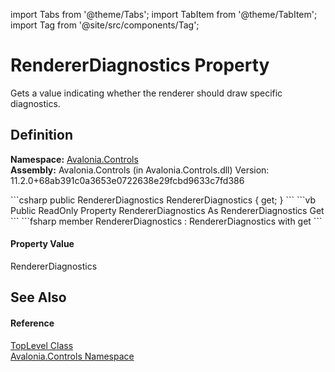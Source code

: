 import Tabs from '@theme/Tabs'; 
import TabItem from '@theme/TabItem'; 
import Tag from '@site/src/components/Tag'; 

# RendererDiagnostics Property


Gets a value indicating whether the renderer should draw specific diagnostics.



## Definition
**Namespace:** <a href="N_Avalonia_Controls">Avalonia.Controls</a>  
**Assembly:** Avalonia.Controls (in Avalonia.Controls.dll) Version: 11.2.0+68ab391c0a3653e0722638e29fcbd9633c7fd386

<Tabs groupId="api-code-preview">
<TabItem value="csharp" label="C#">
```csharp
public RendererDiagnostics RendererDiagnostics { get; }
```
</TabItem>
<TabItem value="vb" label="VB">
```vb
Public ReadOnly Property RendererDiagnostics As RendererDiagnostics
	Get
```
</TabItem>
<TabItem value="fsharp" label="F#">
```fsharp
member RendererDiagnostics : RendererDiagnostics with get
```
</TabItem>
</Tabs>



#### Property Value
RendererDiagnostics

## See Also


#### Reference
<a href="T_Avalonia_Controls_TopLevel">TopLevel Class</a>  
<a href="N_Avalonia_Controls">Avalonia.Controls Namespace</a>  
